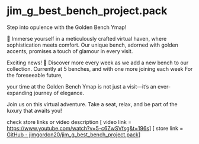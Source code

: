 # jim_g_best_bench_project.pack
Step into opulence with the Golden Bench Ymap!

:star2: Immerse yourself in a meticulously crafted virtual haven, where sophistication meets comfort. Our unique bench, adorned with golden accents, promises a touch of glamour in every visit.

Exciting news!
:rocket: Discover more every week as we add a new bench to our collection. Currently at 5 benches, and with one more joining each week For the foreseeable future,

your time at the Golden Bench Ymap is not just a visit—it’s an ever-expanding journey of elegance.

Join us on this virtual adventure. Take a seat, relax, and be part of the luxury that awaits you!

check store links or video description
[ video link = https://www.youtube.com/watch?v=5-c6ZwSVfsg&t=196s]
[ store link = [GitHub - jimgordon20/jim_g_best_bench_project.pack](https://crimson-test.tebex.io)]
